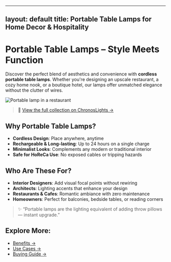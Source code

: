 
---
layout: default
title: Portable Table Lamps for Home Decor & Hospitality
---

# Portable Table Lamps – Style Meets Function

Discover the perfect blend of aesthetics and convenience with **cordless portable table lamps**. Whether you're designing an upscale restaurant, a cozy home nook, or a boutique hotel, our lamps offer unmatched elegance without the clutter of wires.

![Portable lamp in a restaurant](./assets/images/placeholder.jpg)

> 🛒 [View the full collection on ChronosLights →](https://chronoslights.com/collections/portable-table-lamps)

## Why Portable Table Lamps?
- **Cordless Design**: Place anywhere, anytime
- **Rechargeable & Long-lasting**: Up to 24 hours on a single charge
- **Minimalist Looks**: Complements any modern or traditional interior
- **Safe for HoReCa Use**: No exposed cables or tripping hazards

## Who Are These For?
- **Interior Designers**: Add visual focal points without rewiring
- **Architects**: Lighting accents that enhance your design
- **Restaurants & Cafes**: Romantic ambiance with zero maintenance
- **Homeowners**: Perfect for balconies, bedside tables, or reading corners

> ✨ “Portable lamps are the lighting equivalent of adding throw pillows — instant upgrade.”

## Explore More:
- [Benefits →](./benefits.md)
- [Use Cases →](./use-cases.md)
- [Buying Guide →](./buying-guide.md)
